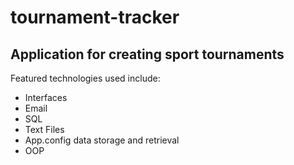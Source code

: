 # tournament-tracker
## Application for creating sport tournaments

Featured technologies used include:
* Interfaces
* Email
* SQL
* Text Files
* App.config data storage and retrieval
* OOP
